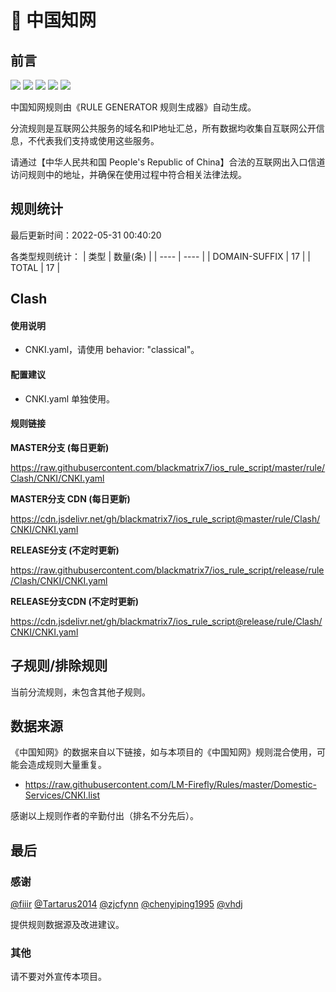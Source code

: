 # 🧸 中国知网

## 前言

![](https://shields.io/badge/-移除重复规则-ff69b4) ![](https://shields.io/badge/-DOMAIN与DOMAIN--SUFFIX合并-green) ![](https://shields.io/badge/-DOMAIN--SUFFIX间合并-critical) ![](https://shields.io/badge/-DOMAIN--SUFFIX与DOMAIN--KEYWORD合并-blue) ![](https://shields.io/badge/-IP--CIDR(6)合并-blueviolet) 

中国知网规则由《RULE GENERATOR 规则生成器》自动生成。

分流规则是互联网公共服务的域名和IP地址汇总，所有数据均收集自互联网公开信息，不代表我们支持或使用这些服务。

请通过【中华人民共和国 People's Republic of China】合法的互联网出入口信道访问规则中的地址，并确保在使用过程中符合相关法律法规。

## 规则统计

最后更新时间：2022-05-31 00:40:20

各类型规则统计：
| 类型 | 数量(条)  | 
| ---- | ----  |
| DOMAIN-SUFFIX | 17  | 
| TOTAL | 17  | 


## Clash 

#### 使用说明
- CNKI.yaml，请使用 behavior: "classical"。

#### 配置建议
- CNKI.yaml 单独使用。

#### 规则链接
**MASTER分支 (每日更新)**

https://raw.githubusercontent.com/blackmatrix7/ios_rule_script/master/rule/Clash/CNKI/CNKI.yaml

**MASTER分支 CDN (每日更新)**

https://cdn.jsdelivr.net/gh/blackmatrix7/ios_rule_script@master/rule/Clash/CNKI/CNKI.yaml

**RELEASE分支 (不定时更新)**

https://raw.githubusercontent.com/blackmatrix7/ios_rule_script/release/rule/Clash/CNKI/CNKI.yaml

**RELEASE分支CDN (不定时更新)**

https://cdn.jsdelivr.net/gh/blackmatrix7/ios_rule_script@release/rule/Clash/CNKI/CNKI.yaml

## 子规则/排除规则


当前分流规则，未包含其他子规则。

## 数据来源

《中国知网》的数据来自以下链接，如与本项目的《中国知网》规则混合使用，可能会造成规则大量重复。

- https://raw.githubusercontent.com/LM-Firefly/Rules/master/Domestic-Services/CNKI.list


感谢以上规则作者的辛勤付出（排名不分先后）。

## 最后

### 感谢

[@fiiir](https://github.com/fiiir) [@Tartarus2014](https://github.com/Tartarus2014) [@zjcfynn](https://github.com/zjcfynn) [@chenyiping1995](https://github.com/chenyiping1995) [@vhdj](https://github.com/vhdj)

提供规则数据源及改进建议。

### 其他

请不要对外宣传本项目。